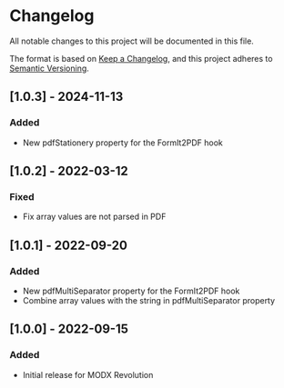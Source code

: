 # Changelog

All notable changes to this project will be documented in this file.

The format is based on [Keep a Changelog](https://keepachangelog.com/en/1.1.0/),
and this project adheres to [Semantic Versioning](https://semver.org/spec/v2.0.0.html).

## [1.0.3] - 2024-11-13

### Added

- New pdfStationery property for the FormIt2PDF hook

## [1.0.2] - 2022-03-12

### Fixed

- Fix array values are not parsed in PDF

## [1.0.1] - 2022-09-20

### Added

- New pdfMultiSeparator property for the FormIt2PDF hook
- Combine array values with the string in pdfMultiSeparator property

## [1.0.0] - 2022-09-15

### Added

- Initial release for MODX Revolution
